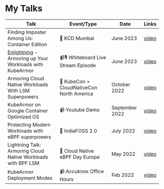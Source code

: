 # My Talks

| Talk                                                                                                          | Event/Type                               | Date           | Links                                                |
| ------------------------------------------------------------------------------------------------------------- | ---------------------------------------- | -------------- | ---------------------------------------------------- |
| Finding Imposter Among Us: Container Edition                                                                  | 📢 KCD Mumbai                             | June 2023      | [video](https://www.youtube.com/watch?v=HRbzNEllWUw) |
| [Enlightning](https://tanzu.vmware.com/developer/tv/enlightning/) - Armoring up Your Workloads with KubeArmor | 📹🎙️ Whiteboard Live Stream Episode        | June 2023      | [video](https://www.youtube.com/watch?v=2ZVr64O8R-E) |
| Armoring Cloud Native Workloads With LSM Superpowers                                                          | 📢 KubeCon + CloudNativeCon North America | October 2022   | [video](https://www.youtube.com/watch?v=8jXuBelV3-0) |
| KubeArmor on Google Container Optimized OS                                                                    | 📹  Youtube Demo                          | September 2022 | [video](https://www.youtube.com/watch?v=9L28xhRl5u4) |
| Protecting Modern Workloads with eBPF superpowers                                                             | 📢 IndiaFOSS 2.0                          | July 2022      | [video](https://www.youtube.com/watch?v=yEFO31iv56g) |
| Lightning Talk: Armoring Cloud Native Workloads with BPF LSM                                                  | 📢 Cloud Native eBPF Day Europe           | May 2022       | [video](https://www.youtube.com/watch?v=uYVaiIX7QC0) |
| KubeArmor Deployment Modes                                                                                    | 📹 Accuknox Office Hours                  | Feb 2022       | [video](https://www.youtube.com/watch?v=_J3uy2izxNk) |
